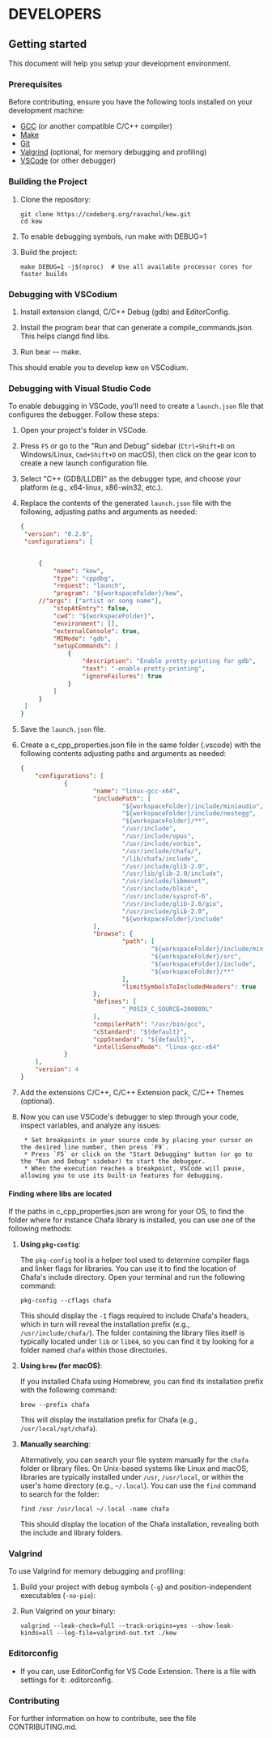 # DEVELOPERS

## Getting started

This document will help you setup your development environment.

### Prerequisites

Before contributing, ensure you have the following tools installed on your development machine:

- [GCC](https://gcc.gnu.org/) (or another compatible C/C++ compiler)
- [Make](https://www.gnu.org/software/make/)
- [Git](https://git-scm.com/)
- [Valgrind](http://valgrind.org/) (optional, for memory debugging and profiling)
- [VSCode](https://code.visualstudio.com/) (or other debugger)

### Building the Project

1. Clone the repository:
   ```
   git clone https://codeberg.org/ravachol/kew.git
   cd kew
   ```

2. To enable debugging symbols, run make with DEBUG=1

3. Build the project:
   ```
   make DEBUG=1 -j$(nproc)  # Use all available processor cores for faster builds
   ```

### Debugging with VSCodium

1. Install extension clangd, C/C++ Debug (gdb) and EditorConfig.

2. Install the program bear that can generate a compile_commands.json. This helps clangd find libs.

3. Run bear -- make.

This should enable you to develop kew on VSCodium.

### Debugging with Visual Studio Code

To enable debugging in VSCode, you'll need to create a `launch.json` file that configures the debugger. Follow these steps:

1. Open your project's folder in VSCode.

2. Press `F5` or go to the "Run and Debug" sidebar (`Ctrl+Shift+D` on Windows/Linux, `Cmd+Shift+D` on macOS), then click on the gear icon to create a new launch configuration file.

3. Select "C++ (GDB/LLDB)" as the debugger type, and choose your platform (e.g., x64-linux, x86-win32, etc.).

4. Replace the contents of the generated `launch.json` file with the following, adjusting paths and arguments as needed:

   ```json
   {
    "version": "0.2.0",
    "configurations": [


        {
            "name": "kew",
            "type": "cppdbg",
            "request": "launch",
            "program": "${workspaceFolder}/kew",
	    //"args": ["artist or song name"],
            "stopAtEntry": false,
            "cwd": "${workspaceFolder}",
            "environment": [],
            "externalConsole": true,
            "MIMode": "gdb",
            "setupCommands": [
                {
                    "description": "Enable pretty-printing for gdb",
                    "text": "-enable-pretty-printing",
                    "ignoreFailures": true
                }
            ]
        }
    ]
   }
   ```

5. Save the `launch.json` file.

6. Create a c_cpp_properties.json file in the same folder (.vscode) with the following contents adjusting paths and arguments as needed:

    ```json
    {
        "configurations": [
                {
                        "name": "linux-gcc-x64",
                        "includePath": [
                                "${workspaceFolder}/include/miniaudio",
                                "${workspaceFolder}/include/nestegg",
                                "${workspaceFolder}/**",
                                "/usr/include",
                                "/usr/include/opus",
                                "/usr/include/vorbis",
                                "/usr/include/chafa/",
                                "/lib/chafa/include",
                                "/usr/include/glib-2.0",
                                "/usr/lib/glib-2.0/include",
                                "/usr/include/libmount",
                                "/usr/include/blkid",
                                "/usr/include/sysprof-6",
                                "/usr/include/glib-2.0/gio",
                                "/usr/include/glib-2.0",
                                "${workspaceFolder}/include"
                        ],
                        "browse": {
                                "path": [
                                        "${workspaceFolder}/include/miniaudio",
                                        "${workspaceFolder}/src",
                                        "${workspaceFolder}/include",
                                        "${workspaceFolder}/**"
                                ],
                                "limitSymbolsToIncludedHeaders": true
                        },
                        "defines": [
                                "_POSIX_C_SOURCE=200809L"
                        ],
                        "compilerPath": "/usr/bin/gcc",
                        "cStandard": "${default}",
                        "cppStandard": "${default}",
                        "intelliSenseMode": "linux-gcc-x64"
                }
        ],
        "version": 4
    }

    ```

7. Add the extensions C/C++, C/C++ Extension pack, C/C++ Themes (optional).

8. Now you can use VSCode's debugger to step through your code, inspect variables, and analyze any issues:

        * Set breakpoints in your source code by placing your cursor on the desired line number, then press `F9`.
        * Press `F5` or click on the "Start Debugging" button (or go to the "Run and Debug" sidebar) to start the debugger.
        * When the execution reaches a breakpoint, VSCode will pause, allowing you to use its built-in features for debugging.


#### Finding where libs are located

If the paths in c_cpp_properties.json are wrong for your OS, to find the folder where for instance Chafa library is installed, you can use one of the following methods:

1. **Using `pkg-config`**:

   The `pkg-config` tool is a helper tool used to determine compiler flags and linker flags for libraries. You can use it to find the location of Chafa's include directory. Open your terminal and run the following command:

   ```
   pkg-config --cflags chafa
   ```

   This should display the `-I` flags required to include Chafa's headers, which in turn will reveal the installation prefix (e.g., `/usr/include/chafa/`). The folder containing the library files itself is typically located under `lib` or `lib64`, so you can find it by looking for a folder named `chafa` within those directories.

2. **Using `brew` (for macOS)**:

   If you installed Chafa using Homebrew, you can find its installation prefix with the following command:

   ```
   brew --prefix chafa
   ```

   This will display the installation prefix for Chafa (e.g., `/usr/local/opt/chafa`).

3. **Manually searching**:

   Alternatively, you can search your file system manually for the `chafa` folder or library files. On Unix-based systems like Linux and macOS, libraries are typically installed under `/usr`, `/usr/local`, or within the user's home directory (e.g., `~/.local`). You can use the `find` command to search for the folder:

   ```
   find /usr /usr/local ~/.local -name chafa
   ```

   This should display the location of the Chafa installation, revealing both the include and library folders.

### Valgrind

To use Valgrind for memory debugging and profiling:

1. Build your project with debug symbols (`-g`) and position-independent executables (`-no-pie`):

2. Run Valgrind on your binary:
   ```
   valgrind --leak-check=full --track-origins=yes --show-leak-kinds=all --log-file=valgrind-out.txt ./kew
   ```

### Editorconfig

- If you can, use EditorConfig for VS Code Extension. There is a file with settings for it: .editorconfig.

### Contributing

For further information on how to contribute, see the file CONTRIBUTING.md.
